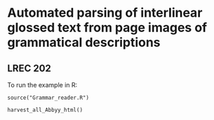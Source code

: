 # Automated parsing of interlinear glossed text from page images of grammatical descriptions
## LREC 202

To run the example in R:

``
source("Grammar_reader.R")
``

``
harvest_all_Abbyy_html()
``
